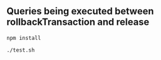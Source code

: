 ## Queries being executed between rollbackTransaction and release

```
npm install
```

```
./test.sh
```
